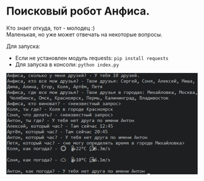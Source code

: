 # Поисковый робот Анфиса.
Кто знает откуда, тот - молодец :)  
Маленькая, но уже может отвечать на некоторые вопросы.

Для запуска:
- Если не установлен модуль requests: `pip install requests`
- Для запуска в консоли: `python index.py`

![Скриншот](1.png)
